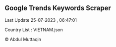 

## Google Trends Keywords Scraper 
 
Last Update 25-07-2023 , 06:47:01

Country List :
VIETNAM.json



© Abdul Muttaqin 
